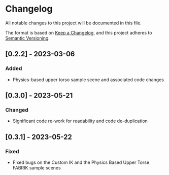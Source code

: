 # Changelog

All notable changes to this project will be documented in this file.

The format is based on [Keep a Changelog](https://keepachangelog.com/en/1.0.0/),
and this project adheres to [Semantic Versioning](https://semver.org/spec/v2.0.0.html).

## [0.2.2] - 2023-03-06

### Added

- Physics-based upper torso sample scene and associated code changes

## [0.3.0] - 2023-05-21

### Changed

- Significant code re-work for readability and code de-duplication

## [0.3.1] - 2023-05-22

### Fixed

- Fixed bugs on the Custom IK and the Physics Based Upper Torse FABRIK sample scenes